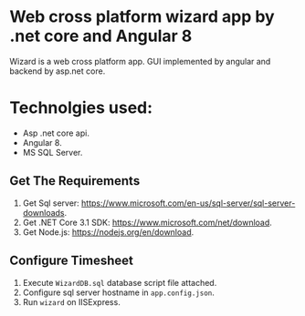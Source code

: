 # Web cross platform wizard app by .net core and Angular 8

Wizard is a web cross platform app. GUI implemented by angular and backend by asp.net core.

# Technolgies used:
- Asp .net core api.
- Angular 8.
- MS SQL Server.

## Get The Requirements

1. Get Sql server: https://www.microsoft.com/en-us/sql-server/sql-server-downloads.
2. Get .NET Core 3.1 SDK: https://www.microsoft.com/net/download.
3. Get Node.js: https://nodejs.org/en/download.

## Configure Timesheet
1. Execute `WizardDB.sql` database script file attached.
2. Configure sql server hostname in `app.config.json`.
3. Run `wizard` on IISExpress.
